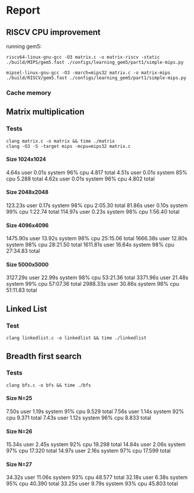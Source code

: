# Report

## RISCV CPU improvement

running gem5:

```
riscv64-linux-gnu-gcc -O3 matrix.c -o matrix-riscv -static
./build/MIPS/gem5.fast ./configs/learning_gem5/part1/simple-mips.py

mipsel-linux-gnu-gcc -O3 -march=mips32 matrix.c -o matrix-mips
./build/RISCV/gem5.fast ./configs/learning_gem5/part1/simple-mips.py
```

### Cache memory

## Matrix multiplication

### Tests

```
clang matrix.c -o matrix && time ./matrix
clang -O3 -S -target mips -mcpu=mips32 matrix.c
```

#### Size 1024x1024

4.64s user 0.01s system 96% cpu 4.817 total
4.51s user 0.01s system 85% cpu 5.288 total
4.62s user 0.01s system 96% cpu 4.802 total

#### Size 2048x2048

123.23s user 0.17s system 98% cpu 2:05.30 total
81.86s user 0.10s system 99% cpu 1:22.74 total
114.97s user 0.23s system 98% cpu 1:56.40 total

#### Size 4096x4096

1475.90s user 13.92s system 98% cpu 25:15.06 total
1666.38s user 12.80s system 98% cpu 28:21.50 total
1611.81s user 16.64s system 98% cpu 27:34.83 total

#### Size 5000x5000

3127.29s user 22.99s system 98% cpu 53:21.36 total
3371.96s user 21.48s system 99% cpu 57:07.36 total
2988.33s user 30.86s system 98% cpu 51:11.83 total

## Linked List

### Test

```
clang linkedlist.c -o linkedlist && time ./linkedlist
```

## Breadth first search

### Tests

```
clang bfs.c -o bfs && time ./bfs
```

#### Size N=25

7.50s user 1.19s system 91% cpu 9.529 total
7.56s user 1.14s system 92% cpu 9.371 total
7.43s user 1.12s system 96% cpu 8.833 total

#### Size N=26

15.34s user 2.45s system 92% cpu 19.298 total
14.84s user 2.06s system 97% cpu 17.320 total
14.97s user 2.16s system 97% cpu 17.599 total

#### Size N=27

34.32s user 11.06s system 93% cpu 48.577 total
32.18s user 6.38s system 95% cpu 40.390 total
33.25s user 9.79s system 93% cpu 45.803 total
